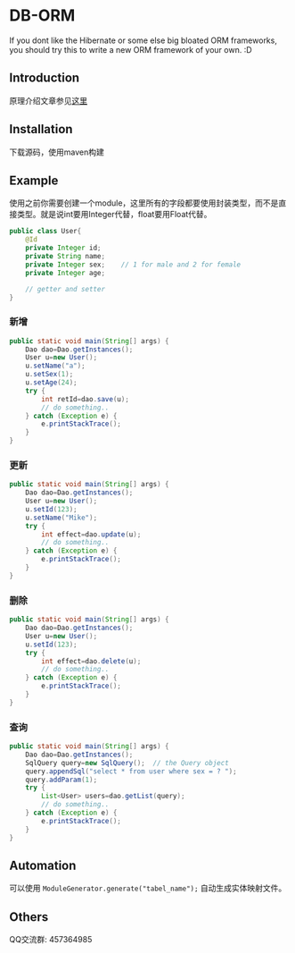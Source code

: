 # DB-ORM

If you dont like the Hibernate or some else big bloated ORM frameworks, you should try this to write a new ORM framework of your own. :D

## Introduction

原理介绍文章参见[这里](http://www.jianshu.com/p/f52d34ae9289)

## Installation

下载源码，使用maven构建

## Example

使用之前你需要创建一个module，这里所有的字段都要使用封装类型，而不是直接类型。就是说int要用Integer代替，float要用Float代替。

```java
public class User{
	@Id
	private Integer id;
	private String name;
	private Integer sex;	// 1 for male and 2 for female
	private Integer age;

	// getter and setter
}
```

### 新增

```java
public static void main(String[] args) {
	Dao dao=Dao.getInstances();
	User u=new User();
	u.setName("a");
	u.setSex(1);
	u.setAge(24);
	try {
		int retId=dao.save(u);
		// do something..
	} catch (Exception e) {
		e.printStackTrace();
	}
}
```

### 更新

```java
public static void main(String[] args) {
	Dao dao=Dao.getInstances();
	User u=new User();
	u.setId(123);
	u.setName("Mike");
	try {
		int effect=dao.update(u);
		// do something..
	} catch (Exception e) {
		e.printStackTrace();
	}
}
```

### 删除

```java
public static void main(String[] args) {
	Dao dao=Dao.getInstances();
	User u=new User();
	u.setId(123);
	try {
		int effect=dao.delete(u);
		// do something..
	} catch (Exception e) {
		e.printStackTrace();
	}
}
```

### 查询

```java
public static void main(String[] args) {
	Dao dao=Dao.getInstances();
	SqlQuery query=new SqlQuery();	// the Query object
	query.appendSql("select * from user where sex = ? ");
	query.addParam(1);
	try {
		List<User> users=dao.getList(query);
		// do something..
	} catch (Exception e) {
		e.printStackTrace();
	}
}
```

## Automation

可以使用 <code>ModuleGenerator.generate("tabel_name");</code> 自动生成实体映射文件。

## Others

QQ交流群: 457364985
